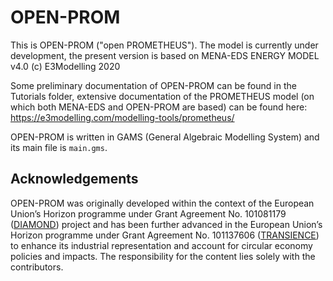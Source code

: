 # OPEN-PROM

This is OPEN-PROM ("open PROMETHEUS"). The model is currently under development, the present version 
is based on MENA-EDS ENERGY MODEL v4.0 (c) E3Modelling 2020

Some preliminary documentation of OPEN-PROM can be found in the Tutorials folder, extensive documentation of the PROMETHEUS model (on which both MENA-EDS and OPEN-PROM are based) can be found here: https://e3modelling.com/modelling-tools/prometheus/

OPEN-PROM is written in GAMS (General Algebraic Modelling System) and its main file is `main.gms`.
 
## Acknowledgements
OPEN-PROM was originally developed within the context of the European Union’s Horizon programme under Grant Agreement No. 101081179 ([DIAMOND](https://climate-diamond.eu/)) project and has been further advanced in the European Union’s Horizon programme under Grant Agreement No. 101137606 ([TRANSIENCE](https://www.transience.eu/)) to enhance its industrial representation and account for circular economy policies and impacts.
The responsibility for the content lies solely with the contributors.
